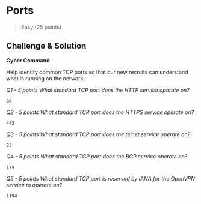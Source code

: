 # Ports
> Easy (25 points)

## Challenge & Solution

**Cyber Command**

Help identify common TCP ports so that our new recruits can understand what is running on the network.

_Q1 - 5 points
What standard TCP port does the HTTP service operate on?_

```80```
	
_Q2 - 5 points
What standard TCP port does the HTTPS service operate on?_

```443```
	
_Q3 - 5 points
What standard TCP port does the telnet service operate on?_

```23```
	
_Q4 - 5 points
What standard TCP port does the BGP service operate on?_

```179```
	
_Q5 - 5 points
What standard TCP port is reserved by IANA for the OpenVPN service to operate on?_

```1194```



